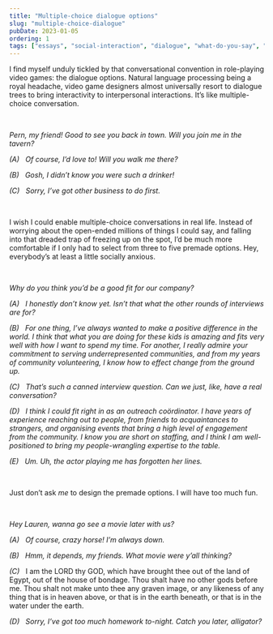```yaml
---
title: "Multiple-choice dialogue options"
slug: "multiple-choice-dialogue"
pubDate: 2023-01-05
ordering: 1
tags: ["essays", "social-interaction", "dialogue", "what-do-you-say", "lauren"]
---
```


<span class="small-caps">I find myself unduly tickled</span> by that conversational convention in role-playing video games: the dialogue options. Natural language processing being a royal headache, video game designers almost universally resort to dialogue trees to bring interactivity to interpersonal interactions. It’s like multiple-choice conversation.

<br />

<i>

Pern, my friend! Good to see you back in town. Will you join me in the tavern?

(A) &nbsp; Of course, I’d love to! Will you walk me there?

(B) &nbsp; Gosh, I didn’t know you were such a drinker!

(C) &nbsp; Sorry, I’ve got other business to do first.

</i>

<br />

I wish I could enable multiple-choice conversations in real life. Instead of worrying about the open-ended millions of things I could say, and falling into that dreaded trap of freezing up on the spot, I’d be much more comfortable if I only had to select from three to five premade options. Hey, everybody’s at least a little socially anxious.

<br />

<i>

Why do you think you’d be a good fit for our company?

(A) &nbsp; I honestly don’t know yet. Isn’t that what the other rounds of interviews are for?

(B) &nbsp; For one thing, I’ve always wanted to make a positive difference in the world. I think that what you are doing for these kids is amazing and fits very well with how I want to spend my time. For another, I really admire your commitment to serving underrepresented communities, and from my years of community volunteering, I know how to effect change from the ground up.

(C) &nbsp; That’s such a canned interview question. Can we just, like, have a real conversation?

(D) &nbsp; I think I could fit right in as an outreach coördinator. I have years of experience reaching out to people, from friends to acquaintances to strangers, and organising events that bring a high level of engagement from the community. I know you are short on staffing, and I think I am well-positioned to bring my people-wrangling expertise to the table.

(E) &nbsp; Um. Uh, the actor playing me has forgotten her lines.

</i>

<br />

Just don’t ask _me_ to design the premade options. I will have too much fun.

<br />

<i>

Hey Lauren, wanna go see a movie later with us?

(A) &nbsp; Of course, crazy horse! I’m always down.

(B) &nbsp; Hmm, it depends, my friends. What movie were y’all thinking?

(C) &nbsp; </i><span class="small-caps">I am the LORD thy GOD, which have brought thee out of the land of Egypt, out of the house of bondage. Thou shalt have no other gods before me. Thou shalt not make unto thee any graven image, or any likeness of any thing that is in heaven above, or that is in the earth beneath, or that is in the water under the earth.</span><i>

(D) &nbsp; Sorry, I’ve got too much homework to-night. Catch you later, alligator?

</i>
